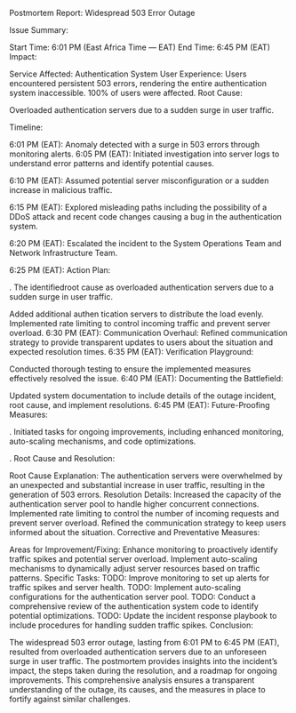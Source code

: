 Postmortem Report: Widespread 503 Error Outage

Issue Summary:

Start Time: 6:01 PM (East Africa Time — EAT)
End Time: 6:45 PM (EAT)
Impact:

Service Affected: Authentication System
User Experience: Users encountered persistent 503 errors, rendering the entire authentication system inaccessible. 100% of users were affected.
Root Cause:

Overloaded authentication servers due to a sudden surge in user traffic.

Timeline:

6:01 PM (EAT): Anomaly detected with a surge in 503 errors through monitoring alerts.
6:05 PM (EAT): Initiated investigation into server logs to understand error patterns and identify potential causes.

6:10 PM (EAT): Assumed potential server misconfiguration or a sudden increase in malicious traffic.

6:15 PM (EAT): Explored misleading paths including the possibility of a DDoS attack and recent code changes causing a bug in the authentication system.

6:20 PM (EAT): Escalated the incident to the System Operations Team and Network Infrastructure Team.

6:25 PM (EAT): Action Plan:

. The identifiedroot cause as overloaded authentication servers due to a sudden surge in user traffic.

Added additional authen
tication servers to distribute the load evenly.
Implemented rate limiting to control incoming traffic and prevent server overload.
6:30 PM (EAT): Communication Overhaul:
Refined communication strategy to provide transparent updates to users about the situation and expected resolution times.
6:35 PM (EAT): Verification Playground:

Conducted thorough testing to ensure the implemented measures effectively resolved the issue.
6:40 PM (EAT): Documenting the Battlefield:

Updated system documentation to include details of the outage incident, root cause, and implement resolutions.
6:45 PM (EAT): Future-Proofing Measures:

. Initiated tasks for ongoing improvements, including enhanced monitoring, auto-scaling mechanisms, and code optimizations.

. Root Cause and Resolution:

Root Cause Explanation:
The authentication servers were overwhelmed by an unexpected and substantial increase in user traffic, resulting in the generation of 503 errors.
Resolution Details:
Increased the capacity of the authentication server pool to handle higher concurrent connections.
Implemented rate limiting to control the number of incoming requests and prevent server overload.
Refined the communication strategy to keep users informed about the situation.
Corrective and Preventative Measures:

Areas for Improvement/Fixing:
Enhance monitoring to proactively identify traffic spikes and potential server overload.
Implement auto-scaling mechanisms to dynamically adjust server resources based on traffic patterns.
Specific Tasks:
TODO: Improve monitoring to set up alerts for traffic spikes and server health.
TODO: Implement auto-scaling configurations for the authentication server pool.
TODO: Conduct a comprehensive review of the authentication system code to identify potential optimizations.
TODO: Update the incident response playbook to include procedures for handling sudden traffic spikes.
Conclusion:

The widespread 503 error outage, lasting from 6:01 PM to 6:45 PM (EAT), resulted from overloaded authentication servers due to an unforeseen surge in user traffic. The postmortem provides insights into the incident’s impact, the steps taken during the resolution, and a roadmap for ongoing improvements. This comprehensive analysis ensures a transparent understanding of the outage, its causes, and the measures in place to fortify against similar challenges.